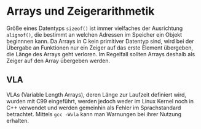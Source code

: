 # Arrays und Zeigerarithmetik
Größe eines Datentyps `sizeof()` ist immer vielfaches der Ausrichtung `alignof()`, die bestimmt an welchen Adressen im Speicher ein Objekt beginnnen kann.
Da Arrays in C kein primitiver Datentyp sind, wird bei der Übergabe an Funktionen nur ein Zeiger auf das erste Element übergeben, die Länge des Arrays geht verloren.
Im Regelfall sollten Arrays deshalb als Zeiger auf den Array übergeben werden.

## VLA
VLAs (Variable Length Arrays), deren Länge zur Laufzeit definiert wird, wurden mit C99 eingeführt, werden jedoch weder im Linux Kernel noch in C++ verwendet
und werden gemeinhin als Fehler im Sprachstandard betrachtet. Mittels `gcc -Wvla` kann man Warnungen bei ihrer Nutzung erhalten.